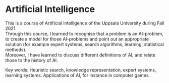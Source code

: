 # Artificial Intelligence

This is a course of Artificial Intelligence of the Uppsala University during Fall 2021.  
Through this course, I learned to recognise that a problem is an AI-problem, to create a model for those AI-problems and point out an appropriate solution (for example expert systems, search algorithms, learning, statistical methods).  
Moreover, I have learned to discuss different definitions of AI, and relate those to the history of AI.

Key words: Heuristic search, knowledge representation, expert systems, learning systems. Applications of AI, for instance in computer games.
